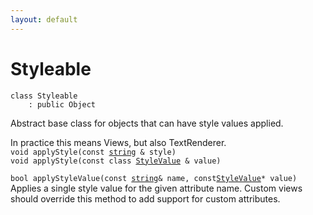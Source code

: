 ```yaml
---
layout: default
---
```


# Styleable

```
class Styleable
    : public Object
```


Abstract base class for objects that can have style values applied.     

In practice this means Views, but also TextRenderer.     
`void applyStyle(const `[`string`](/oaknut/ref/base_group/string)` & style)`<br>
`void applyStyle(const class `[`StyleValue`](/oaknut/ref/app_group/StyleValue)` & value)`<br>

`bool applyStyleValue(const `[`string`](/oaknut/ref/base_group/string)` & name, const `[`StyleValue`](/oaknut/ref/app_group/StyleValue)`* value)`<br>Applies a single style value for the given attribute name.
Custom views should override this method to add support for custom attributes.


